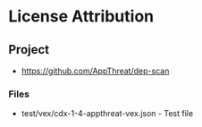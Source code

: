 # License Attribution

## Project

- https://github.com/AppThreat/dep-scan

### Files

- test/vex/cdx-1-4-appthreat-vex.json - Test file